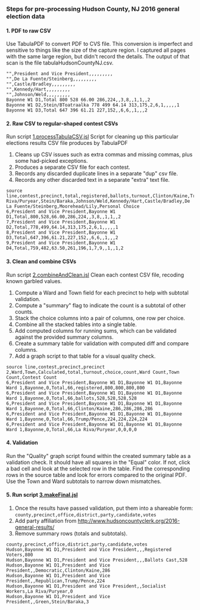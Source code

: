 ### Steps for pre-processing Hudson County, NJ 2016 general election data

#### 1. PDF to raw CSV
Use TabulaPDF to convert PDF to CVS file. This conversion is imperfect and sensitive
to things like the size of the capture region. I captured all pages with the same large
region, but didn't record the details. The output of that scan is the file tabulaHudsonCountyNJ.csv.

```
"",President and Vice President,,,,,,,,,
"",De La Fuente/Steinberg,,,,,,,,,
"",Castle/Bradley,,,,,,,,,
"",Kennedy/Hart,,,,,,,,,
"",Johnson/Weld,,,,,,,,,
Bayonne W1 D1,Total 800 528 66.00 286,224,,3,8,,1,1,,2
Bayonne W1 D2,Stein/BToatraalka 778 499 64.14 313,175,2,6,1,,,,,1
Bayonne W1 D3,Total 647 396 61.21 227,152,,6,6,,1,,,2
```

#### 2. Raw CSV to regular-shaped contest CSVs
Run script [1.processTabulaCSV.jsl](2016_general_nj_hudson/1.processTabulaCSV.jsl)
Script for cleaning up this particular elections results CSV file produces by TabulaPDF
1. Cleans up CSV issues such as extra commas and missing commas, plus some had-picked exceptions.
1. Produces a separate CSV file for each contest.
1. Records any discarded duplicate lines in a separate "dup" csv file.
1. Records any other discarded text in a separate "extra" text file.

```
source line,contest,precinct,total,registered,ballots,turnout,Clinton/Kaine,Trump/Pence,La Riva/Puryear,Stein/Baraka,Johnson/Weld,Kennedy/Hart,Castle/Bradley,De La Fuente/Steinberg,Moorehead/Lily,Personal Choice
6,President and Vice President,Bayonne W1 D1,Total,800,528,66.00,286,224,,3,8,,1,1,,2
7,President and Vice President,Bayonne W1 D2,Total,778,499,64.14,313,175,2,6,1,,,,,1
8,President and Vice President,Bayonne W1 D3,Total,647,396,61.21,227,152,,6,6,,1,,,2
9,President and Vice President,Bayonne W1 D4,Total,759,482,63.50,261,196,1,7,9,,1,,1,2
```

#### 3. Clean and combine CSVs
Run script [2.combineAndClean.jsl](2016_general_nj_hudson/2.combineAndClean.jsl)
 Clean each contest CSV file, recoding known garbled values.
 1. Compute a Ward and Town field for each precinct to help with subtotal validation.
 1. Compute a "summary" flag to indicate the count is a subtotal of other counts.
 1. Stack the choice columns into a pair of columns, one row per choice.
 1. Combine all the stacked tables into a single table.
 1. Add computed columns for running sums, which can be validated against the
provided summary columns.
 1. Create a summary table for validation with computed diff and compare columns.
 1. Add a graph script to that table for a visual quality check.

```
source line,contest,precinct,precinct 2,Ward,Town,Calculated,total,turnout,choice,count,Ward Count,Town Count,Contest Count
6,President and Vice President,Bayonne W1 D1,Bayonne W1 D1,Bayonne Ward 1,Bayonne,0,Total,66,registered,800,800,800,800
6,President and Vice President,Bayonne W1 D1,Bayonne W1 D1,Bayonne Ward 1,Bayonne,0,Total,66,ballots,528,528,528,528
6,President and Vice President,Bayonne W1 D1,Bayonne W1 D1,Bayonne Ward 1,Bayonne,0,Total,66,Clinton/Kaine,286,286,286,286
6,President and Vice President,Bayonne W1 D1,Bayonne W1 D1,Bayonne Ward 1,Bayonne,0,Total,66,Trump/Pence,224,224,224,224
6,President and Vice President,Bayonne W1 D1,Bayonne W1 D1,Bayonne Ward 1,Bayonne,0,Total,66,La Riva/Puryear,0,0,0,0
```

#### 4. Validation
Run the "Quality" graph script found within the created summary table as a validation check.
It should have all squares in the "Equal" color. If not, click a bad cell and look at the
selected row in the table. Find the corresponding rows in the source table and look for
errors compared to the original PDF. Use the Town and Ward subtotals to narrow down mismatches.


#### 5. Run script [3.makeFinal.jsl](2016_general_nj_hudson/3.makeFinal.jsl)
 1. Once the results have passed validation, put them into a shareable form:
  	```county,precinct,office,district,party,candidate,votes```
 1. Add party affiliation from http://www.hudsoncountyclerk.org/2016-general-results/
 1. Remove summary rows (totals and subtotals).

 ```
county,precinct,office,district,party,candidate,votes
Hudson,Bayonne W1 D1,President and Vice President,,,Registered Voters,800
Hudson,Bayonne W1 D1,President and Vice President,,,Ballots Cast,528
Hudson,Bayonne W1 D1,President and Vice President,,Democratic,Clinton/Kaine,286
Hudson,Bayonne W1 D1,President and Vice President,,Republican,Trump/Pence,224
Hudson,Bayonne W1 D1,President and Vice President,,Socialist Workers,La Riva/Puryear,0
Hudson,Bayonne W1 D1,President and Vice President,,Green,Stein/Baraka,3
 ````
